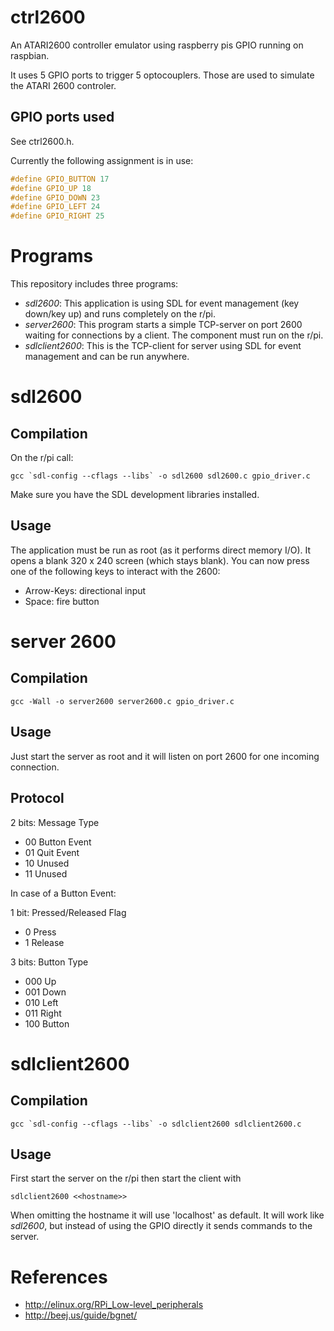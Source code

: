 ctrl2600
========

An ATARI2600 controller emulator using raspberry pis GPIO running on raspbian.

It uses 5 GPIO ports to trigger 5 optocouplers. Those are used to simulate the ATARI 2600 controler.

GPIO ports used
---------------
See ctrl2600.h.

Currently the following assignment is in use:

```C
#define GPIO_BUTTON 17
#define GPIO_UP 18
#define GPIO_DOWN 23
#define GPIO_LEFT 24
#define GPIO_RIGHT 25
```

Programs
========

This repository includes three programs:

* *sdl2600*: This application is using SDL for event management (key down/key up) and runs completely on the r/pi.
* *server2600*: This program starts a simple TCP-server on port 2600 waiting for connections by a client. The component must run on the r/pi.
* *sdlclient2600*: This is the TCP-client for server using SDL for event management and can be run anywhere.

sdl2600
=======

Compilation
-----------

On the r/pi call:

	gcc `sdl-config --cflags --libs` -o sdl2600 sdl2600.c gpio_driver.c
	
Make sure you have the SDL development libraries installed.

Usage
-----

The application must be run as root (as it performs direct memory I/O).
It opens a blank 320 x 240 screen (which stays blank). You can now press one of the following keys to interact with the 2600:

* Arrow-Keys: directional input
* Space: fire button

server 2600
===========

Compilation
-----------

	gcc -Wall -o server2600 server2600.c gpio_driver.c
	
Usage
-----

Just start the server as root and it will listen on port 2600 for one incoming connection.

Protocol
--------

2 bits: Message Type
* 00 Button Event
* 01 Quit Event
* 10 Unused
* 11 Unused

In case of a Button Event:

1 bit: Pressed/Released Flag
* 0 Press
* 1 Release

3 bits: Button Type
* 000 Up
* 001 Down
* 010 Left
* 011 Right
* 100 Button

sdlclient2600
=============

Compilation
-----------

	gcc `sdl-config --cflags --libs` -o sdlclient2600 sdlclient2600.c
	
Usage
-----

First start the server on the r/pi then start the client with

	sdlclient2600 <<hostname>>

When omitting the hostname it will use 'localhost' as default.
It will work like *sdl2600*, but instead of using the GPIO directly it sends commands to the server.

References
==========

* http://elinux.org/RPi_Low-level_peripherals
* http://beej.us/guide/bgnet/